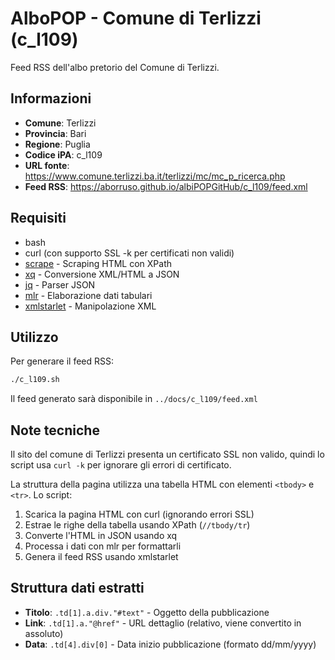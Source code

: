 # AlboPOP - Comune di Terlizzi (c_l109)

Feed RSS dell'albo pretorio del Comune di Terlizzi.

## Informazioni

- **Comune**: Terlizzi
- **Provincia**: Bari
- **Regione**: Puglia
- **Codice iPA**: c_l109
- **URL fonte**: https://www.comune.terlizzi.ba.it/terlizzi/mc/mc_p_ricerca.php
- **Feed RSS**: https://aborruso.github.io/albiPOPGitHub/c_l109/feed.xml

## Requisiti

- bash
- curl (con supporto SSL -k per certificati non validi)
- [scrape](https://github.com/aborruso/scrape-cli) - Scraping HTML con XPath
- [xq](https://github.com/kislyuk/yq) - Conversione XML/HTML a JSON
- [jq](https://github.com/stedolan/jq) - Parser JSON
- [mlr](https://github.com/johnkerl/miller) - Elaborazione dati tabulari
- [xmlstarlet](http://xmlstar.sourceforge.net/) - Manipolazione XML

## Utilizzo

Per generare il feed RSS:

```bash
./c_l109.sh
```

Il feed generato sarà disponibile in `../docs/c_l109/feed.xml`

## Note tecniche

Il sito del comune di Terlizzi presenta un certificato SSL non valido, quindi lo script usa `curl -k` per ignorare gli errori di certificato.

La struttura della pagina utilizza una tabella HTML con elementi `<tbody>` e `<tr>`. Lo script:

1. Scarica la pagina HTML con curl (ignorando errori SSL)
2. Estrae le righe della tabella usando XPath (`//tbody/tr`)
3. Converte l'HTML in JSON usando xq
4. Processa i dati con mlr per formattarli
5. Genera il feed RSS usando xmlstarlet

## Struttura dati estratti

- **Titolo**: `.td[1].a.div."#text"` - Oggetto della pubblicazione
- **Link**: `.td[1].a."@href"` - URL dettaglio (relativo, viene convertito in assoluto)
- **Data**: `.td[4].div[0]` - Data inizio pubblicazione (formato dd/mm/yyyy)
